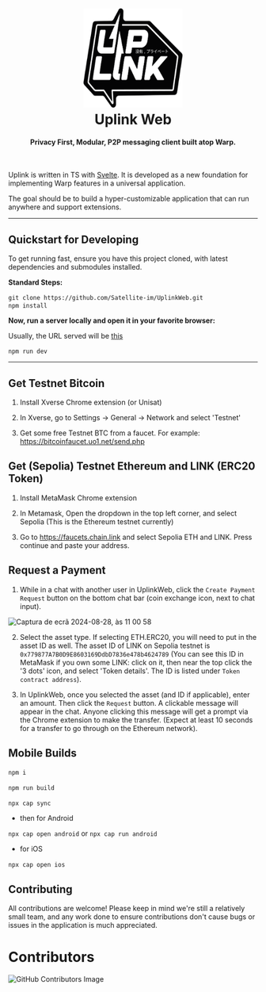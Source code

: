 <h1 align="center">
  <img src="static/logo.png" width=200 height=200/><br>
  Uplink Web
</h1>

<h4 align="center">Privacy First, Modular, P2P messaging client built atop Warp.</h4>

<br/>

Uplink is written in TS with [Svelte](https://svelte.dev/). It is developed as a new foundation for implementing Warp features in a universal application.

The goal should be to build a hyper-customizable application that can run anywhere and support extensions.

---

## Quickstart for Developing

To get running fast, ensure you have this project cloned, with latest dependencies and submodules installed.

**Standard Steps:**

```
git clone https://github.com/Satellite-im/UplinkWeb.git
npm install
```

**Now, run a server locally and open it in your favorite browser:**

Usually, the URL served will be [this](http://localhost:5173/)

```
npm run dev
```

---

## Get Testnet Bitcoin

1. Install Xverse Chrome extension (or Unisat)

2. In Xverse, go to Settings -> General -> Network and select 'Testnet'

3. Get some free Testnet BTC from a faucet. For example: https://bitcoinfaucet.uo1.net/send.php

## Get (Sepolia) Testnet Ethereum and LINK (ERC20 Token)

1. Install MetaMask Chrome extension

2. In Metamask, Open the dropdown in the top left corner, and select Sepolia (This is the Ethereum testnet currently)

3. Go to https://faucets.chain.link and select Sepolia ETH and LINK. Press continue and paste your address.

## Request a Payment

1. While in a chat with another user in UplinkWeb, click the `Create Payment Request` button on the bottom chat bar (coin exchange icon, next to chat input).

<img width="1034" alt="Captura de ecrã 2024-08-28, às 11 00 58" src="https://github.com/user-attachments/assets/5c18e3f6-80f5-4ee7-9194-13ae248dc52b">


2. Select the asset type. If selecting ETH.ERC20, you will need to put in the asset ID as well. The asset ID of LINK on Sepolia testnet is `0x779877A7B0D9E8603169DdbD7836e478b4624789` (You can see this ID in MetaMask if you own some LINK: click on it, then near the top click the '3 dots' icon, and select 'Token details'. The ID is listed under `Token contract address`).

3. In UplinkWeb, once you selected the asset (and ID if applicable), enter an amount. Then click the `Request` button. A clickable message will appear in the chat. Anyone clicking this message will get a prompt via the Chrome extension to make the transfer. (Expect at least 10 seconds for a transfer to go through on the Ethereum network).

## Mobile Builds

`npm i`

`npm run build`

`npx cap sync`

- then for Android

`npx cap open android` or `npx cap run android`


- for iOS
  
`npx cap open ios`


## Contributing

All contributions are welcome! Please keep in mind we're still a relatively small team, and any work done to ensure contributions don't cause bugs or issues in the application is much appreciated.

# Contributors

![GitHub Contributors Image](https://contrib.rocks/image?repo=Satellite-im/UplinkWeb)
